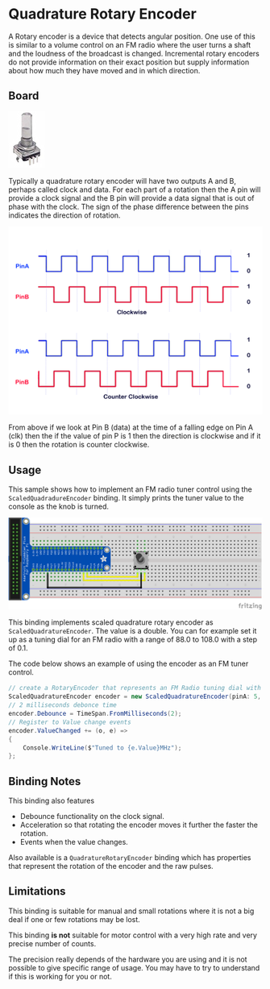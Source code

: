 ﻿# Quadrature Rotary Encoder

A Rotary encoder is a device that detects angular position. One use of this is similar to a volume control on an FM radio where the user turns a shaft and the loudness of the broadcast is changed. Incremental rotary encoders do not provide information on their exact position but supply information about how much they have moved and in which direction.

## Board

![image of rotary encoder](pec11r.png)

Typically a quadrature rotary encoder will have two outputs A and B, perhaps called clock and data. For each part of a rotation then the A pin will provide a clock signal and the B pin will provide a data signal that is out of phase with the clock. The sign of the phase difference between the pins indicates the direction of rotation.

![encoder](encoder.png)

From above if we look at Pin B (data) at the time of a falling edge on Pin A (clk) then the if the value of pin P is 1 then the direction is clockwise and if it is 0 then the rotation is counter clockwise.

## Usage

This sample shows how to implement an FM radio tuner control using the `ScaledQuadradureEncoder` binding. It simply prints the tuner value to the console as the knob is turned.

![rotary example](RotaryEncoder.Sample_bb.png)

This binding implements scaled quadrature rotary encoder as `ScaledQuadratureEncoder`. The value is a double. You can for example set it up as a tuning dial for an FM radio with a range of 88.0 to 108.0 with a step of 0.1.

The code below shows an example of using the encoder as an FM tuner control.

```csharp
// create a RotaryEncoder that represents an FM Radio tuning dial with a range of 88 -> 108 MHz
ScaledQuadratureEncoder encoder = new ScaledQuadratureEncoder(pinA: 5, pinB: 6, PinEventTypes.Falling, pulsesPerRotation: 20, pulseIncrement: 0.1, rangeMin: 88.0, rangeMax: 108.0) { Value = 88 };
// 2 milliseconds debonce time
encoder.Debounce = TimeSpan.FromMilliseconds(2);
// Register to Value change events
encoder.ValueChanged += (o, e) =>
{
    Console.WriteLine($"Tuned to {e.Value}MHz");
};
```

## Binding Notes

This binding also features 

- Debounce functionality on the clock signal.
- Acceleration so that rotating the encoder moves it further the faster the rotation.
- Events when the value changes.

Also available is a `QuadratureRotaryEncoder` binding which has properties that represent the rotation of the encoder and the raw pulses.

## Limitations

This binding is suitable for manual and small rotations where it is not a big deal if one or few rotations may be lost.

This binding **is not** suitable for motor control with a very high rate and very precise number of counts.

The precision really depends of the hardware you are using and it is not possible to give specific range of usage. You may have to try to understand if this is working for you or not.
